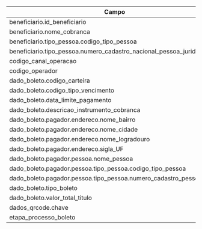 | Campo                                                 | Valor                                         |
|-------------------------------------------------------|-----------------------------------------------|
| beneficiario.id_beneficiario                          | 150000052061                                  |
| beneficiario.nome_cobranca                            | Teste Batch atualiza                          |
| beneficiario.tipo_pessoa.codigo_tipo_pessoa            | J                                             |
| beneficiario.tipo_pessoa.numero_cadastro_nacional_pessoa_juridica | 60701190000104                      |
| codigo_canal_operacao                                 | API                                           |
| codigo_operador                                       | 150015605                                     |
| dado_boleto.codigo_carteira                            | 109                                           |
| dado_boleto.codigo_tipo_vencimento                     | 3                                             |
| dado_boleto.data_limite_pagamento                      | 2032-07-30                                    |
| dado_boleto.descricao_instrumento_cobranca            | boleto_pix                                    |
| dado_boleto.pagador.endereco.nome_bairro               | Mooca                                         |
| dado_boleto.pagador.endereco.nome_cidade               | Sao Paulo                                     |
| dado_boleto.pagador.endereco.nome_logradouro           | Av do Estado, 5533                            |
| dado_boleto.pagador.endereco.sigla_UF                  | SP                                            |
| dado_boleto.pagador.pessoa.nome_pessoa                 | Joao Silva                                    |
| dado_boleto.pagador.pessoa.tipo_pessoa.codigo_tipo_pessoa | F                                       |
| dado_boleto.pagador.pessoa.tipo_pessoa.numero_cadastro_pessoa_fisica | 26556923222                      |
| dado_boleto.tipo_boleto                               | a vista                                       |
| dado_boleto.valor_total_titulo                         | 90000000000030000                             |
| dados_qrcode.chave                                     | pjoperador@gmail.com                          |
| etapa_processo_boleto                                 | efetivacao                                    |
